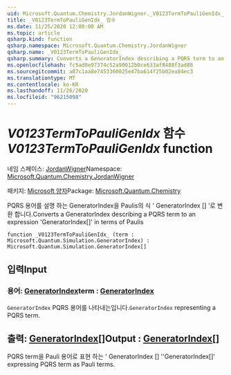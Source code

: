 ```yaml
---
uid: Microsoft.Quantum.Chemistry.JordanWigner._V0123TermToPauliGenIdx_
title: _V0123TermToPauliGenIdx_ 함수
ms.date: 11/25/2020 12:00:00 AM
ms.topic: article
qsharp.kind: function
qsharp.namespace: Microsoft.Quantum.Chemistry.JordanWigner
qsharp.name: _V0123TermToPauliGenIdx_
qsharp.summary: Converts a GeneratorIndex describing a PQRS term to an expression 'GeneratorIndex[]' in terms of Paulis
ms.openlocfilehash: fc5ad0e97374c52a90012b0ce633af8488f3ad88
ms.sourcegitcommit: a87c1aa8e7453360025e47ba614f25b02ea84ec3
ms.translationtype: MT
ms.contentlocale: ko-KR
ms.lasthandoff: 11/26/2020
ms.locfileid: "96215098"
---
```

# <a name="_v0123termtopauligenidx_-function"></a><span data-ttu-id="b7960-102">_V0123TermToPauliGenIdx_ 함수</span><span class="sxs-lookup"><span data-stu-id="b7960-102">_V0123TermToPauliGenIdx_ function</span></span>

<span data-ttu-id="b7960-103">네임 스페이스: [JordanWigner](xref:Microsoft.Quantum.Chemistry.JordanWigner)</span><span class="sxs-lookup"><span data-stu-id="b7960-103">Namespace: [Microsoft.Quantum.Chemistry.JordanWigner](xref:Microsoft.Quantum.Chemistry.JordanWigner)</span></span>

<span data-ttu-id="b7960-104">패키지: [Microsoft 양자](https://nuget.org/packages/Microsoft.Quantum.Chemistry)</span><span class="sxs-lookup"><span data-stu-id="b7960-104">Package: [Microsoft.Quantum.Chemistry](https://nuget.org/packages/Microsoft.Quantum.Chemistry)</span></span>


<span data-ttu-id="b7960-105">PQRS 용어를 설명 하는 GeneratorIndex을 Paulis의 식 ' GeneratorIndex [] '로 변환 합니다.</span><span class="sxs-lookup"><span data-stu-id="b7960-105">Converts a GeneratorIndex describing a PQRS term to an expression 'GeneratorIndex[]' in terms of Paulis</span></span>

```qsharp
function _V0123TermToPauliGenIdx_ (term : Microsoft.Quantum.Simulation.GeneratorIndex) : Microsoft.Quantum.Simulation.GeneratorIndex[]
```


## <a name="input"></a><span data-ttu-id="b7960-106">입력</span><span class="sxs-lookup"><span data-stu-id="b7960-106">Input</span></span>

### <a name="term--generatorindex"></a><span data-ttu-id="b7960-107">용어: [GeneratorIndex](xref:Microsoft.Quantum.Simulation.GeneratorIndex)</span><span class="sxs-lookup"><span data-stu-id="b7960-107">term : [GeneratorIndex](xref:Microsoft.Quantum.Simulation.GeneratorIndex)</span></span>

<span data-ttu-id="b7960-108">`GeneratorIndex` PQRS 용어를 나타내는입니다.</span><span class="sxs-lookup"><span data-stu-id="b7960-108">`GeneratorIndex` representing a PQRS term.</span></span>



## <a name="output--generatorindex"></a><span data-ttu-id="b7960-109">출력: [GeneratorIndex](xref:Microsoft.Quantum.Simulation.GeneratorIndex)[]</span><span class="sxs-lookup"><span data-stu-id="b7960-109">Output : [GeneratorIndex](xref:Microsoft.Quantum.Simulation.GeneratorIndex)[]</span></span>

<span data-ttu-id="b7960-110">PQRS term을 Pauli 용어로 표현 하는 ' GeneratorIndex [] '</span><span class="sxs-lookup"><span data-stu-id="b7960-110">'GeneratorIndex[]' expressing PQRS term as Pauli terms.</span></span>